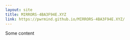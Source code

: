 ```yaml
---
layout: site
title: MIRRORS-4BA3F94E.XYZ
link: https://pwrmind.github.io/MIRRORS-4BA3F94E.XYZ/
---
```


Some content
